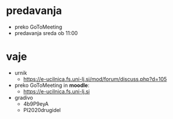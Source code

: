 
# predavanja 
- preko	GoToMeeting
- predavanja sreda ob 11:00

# vaje 
- urnik
	- https://e-ucilnica.fs.uni-lj.si/mod/forum/discuss.php?d=105
- preko GoToMeeting in **moodle**:
	- https://e-ucilnica.fs.uni-lj.si
- gradivo
	- 4b9P9eyA
	- PI2020drugidel

